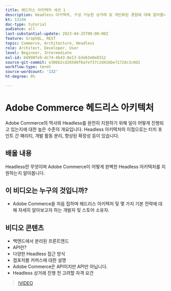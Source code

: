 ```yaml
---
title: 헤드리스 아키텍처 세션 1
description: Headless 아키텍처, 구성 가능한 상거래 및 개인화된 경험에 대해 알아봅니다
kt: 13144
doc-type: tutorial
audience: all
last-substantial-update: 2023-04-25T00:00:00Z
feature: GraphQL, REST
topic: Commerce, Architecture, Headless
role: Architect, Developer, User
level: Beginner, Intermediate
exl-id: b6998fe9-dc74-4b43-8e13-b3e63e0e8312
source-git-commit: e306b2cd26506f6a7ef37c2d416be7172dc3c0d2
workflow-type: tm+mt
source-wordcount: '132'
ht-degree: 0%

---
```


# Adobe Commerce 헤드리스 아키텍처

Adobe Commerce의 역사와 Headless를 완전히 지원하기 위해 일이 어떻게 진행되고 있는지에 대한 높은 수준의 개요입니다.  Headless 아키텍처의 이점으로는 터치 포인트 간 패리티, 개발 활동 분리, 향상된 확장성 등이 있습니다.

## 배울 내용

Headless란 무엇이며 Adobe Commerce이 어떻게 완벽한 Headless 아키텍처를 지원하는지 알아봅니다.

## 이 비디오는 누구의 것입니까?

* Adobe Commerce을 처음 접하며 헤드리스 아키텍처 및 몇 가지 기본 전략에 대해 자세히 알아보고자 하는 개발자 및 스토어 소유자.

## 비디오 콘텐츠

* 백엔드에서 분리된 프론트엔드
* API란?
* 다양한 Headless 접근 방식
* 컴포저블 커머스에 대한 설명
* Adobe Commerce은 API이지만 API만 아닙니다.
* Headless 상거래 진행 전 고려할 자격 요건

>[!VIDEO](https://video.tv.adobe.com/v/3418862?learn=on)
